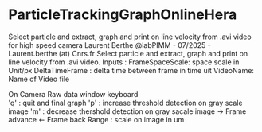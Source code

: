 # ParticleTrackingGraphOnlineHera
Select particle and extract, graph and print on line velocity from .avi video for high speed camera
Laurent Berthe @labPIMM - 07/2025 - Laurent.berthe (at) Cnrs.fr
Select particle and extract, graph and print on line velocity from .avi video. 
Inputs : 
  FrameSpaceScale: space scale in Unit/px
  DeltaTimeFrame : delta time between frame in time uit
  VideoName: Name of Video file 

On Camera Raw data window keyboard  
  'q' : quit and final graph
  'p' : increase threshold detection on gray scale image 
  'm' : decrease thershold detection on gray sacale image
   -> Frame advance
   <- Frame back
   Range : scale on image in um
